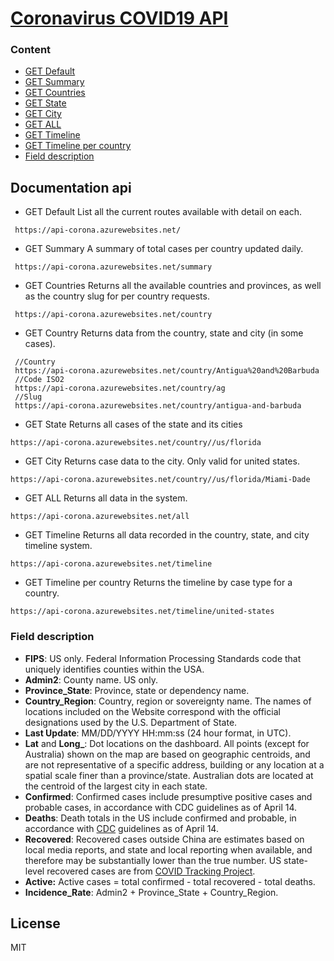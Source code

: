 
# [Coronavirus COVID19 API](https://api-corona.azurewebsites.net/)
### Content

- [GET Default](Documentation.md#Documentation-api#GET-Default)
- [GET Summary](Documentation.md#Documentation-api#GET-Summary)
- [GET Countries](Documentation.md#Documentation-api#GET-Countries)
- [GET State](Documentation.md#Documentation-api#GET-State)
- [GET City](Documentation.md#Documentation-api#GET-City)
- [GET ALL](Documentation.md#Documentation-api#GET-ALL)
- [GET Timeline](Documentation.md#Documentation-api#GET-Timeline)
- [GET Timeline per country](Documentation.md#Documentation-api#GET-Timeline-per-country])
- [Field description](Documentation.md#Field-description)


## Documentation api

 - GET Default
List all the current routes available with detail on each.
```
 https://api-corona.azurewebsites.net/
```
 - GET Summary
 A summary of  total cases per country updated daily.
```
 https://api-corona.azurewebsites.net/summary
```

 - GET Countries
  Returns all the available countries and provinces, as well as the country slug for per country requests.

```
 https://api-corona.azurewebsites.net/country
```

 - GET Country
	 Returns data from the country, state and city (in some cases).


```
 //Country
 https://api-corona.azurewebsites.net/country/Antigua%20and%20Barbuda
 //Code ISO2
 https://api-corona.azurewebsites.net/country/ag
 //Slug
 https://api-corona.azurewebsites.net/country/antigua-and-barbuda
```

 - GET State
Returns all cases of the state and its cities
```
https://api-corona.azurewebsites.net/country//us/florida
```
 - GET City
Returns case data to the city. Only valid for united states. 
```
https://api-corona.azurewebsites.net/country//us/florida/Miami-Dade
```
 - GET ALL
Returns all data in the system.
```
https://api-corona.azurewebsites.net/all
```
 - GET Timeline
Returns all data recorded in the country, state, and city timeline system.
```
https://api-corona.azurewebsites.net/timeline
```
 - GET Timeline per country
Returns the timeline by case type for a country.
 ```
https://api-corona.azurewebsites.net/timeline/united-states
```

### Field description

* <b>FIPS</b>: US only. Federal Information Processing Standards code that uniquely identifies counties within the USA.
* <b>Admin2</b>: County name. US only.
* <b>Province_State</b>: Province, state or dependency name.
* <b>Country_Region</b>: Country, region or sovereignty name. The names of locations included on the Website correspond with the official designations used by the U.S. Department of State.
* <b>Last Update</b>: MM/DD/YYYY HH:mm:ss  (24 hour format, in UTC).
* <b>Lat</b> and <b>Long_</b>: Dot locations on the dashboard. All points (except for Australia) shown on the map are based on geographic centroids, and are not representative of a specific address, building or any location at a spatial scale finer than a province/state. Australian dots are located at the centroid of the largest city in each state.
* <b>Confirmed</b>: Confirmed cases include presumptive positive cases  and probable cases, in accordance with CDC guidelines as of April 14.
* <b>Deaths</b>: Death totals in the US include confirmed and probable, in accordance with [CDC](https://www.cdc.gov/coronavirus/2019-ncov/cases-updates/cases-in-us.html) guidelines as of April 14.
* <b>Recovered</b>: Recovered cases outside China are estimates based on local media reports, and state and local reporting when available, and therefore may be substantially lower than the true number. US state-level recovered cases are from [COVID Tracking Project](https://covidtracking.com/).
* <b>Active:</b> Active cases = total confirmed - total recovered - total deaths.
* <b>Incidence_Rate</b>: Admin2 + Province_State + Country_Region.



License
----
MIT
